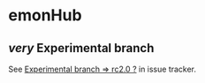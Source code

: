 emonHub
=======

*very* Experimental branch
------------------
See [Experimental branch => rc2.0 ?](https://github.com/emonhub/emonhub/issues/131) in issue tracker.
